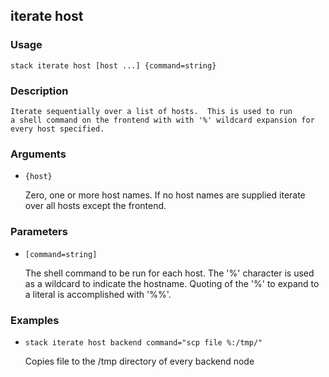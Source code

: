 ## iterate host

### Usage

`stack iterate host [host ...] {command=string}`

### Description


	Iterate sequentially over a list of hosts.  This is used to run 
	a shell command on the frontend with with '%' wildcard expansion for
	every host specified.
				
	

### Arguments

* `{host}`

   Zero, one or more host names. If no host names are supplied iterate over
	all hosts except the frontend.


### Parameters
* `[command=string]`

   The shell command to be run for each host.  The '%' character is used as
	a wildcard to indicate the hostname.  Quoting of the '%' to expand to a 
	literal is accomplished with '%%'.

### Examples

* `stack iterate host backend command="scp file %:/tmp/"`

   Copies file to the /tmp directory of every backend node



